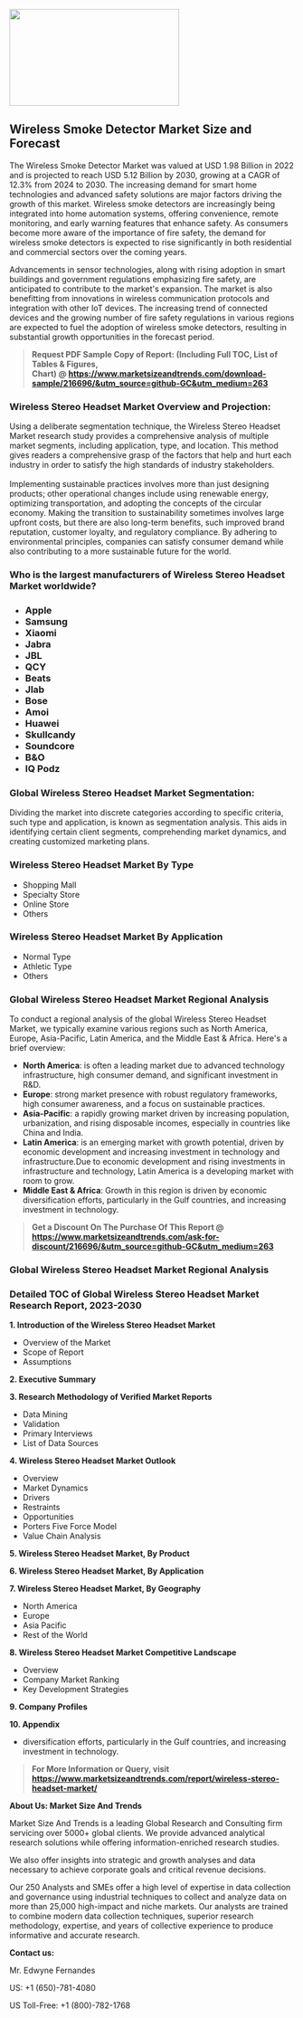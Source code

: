 <p><img class="alignnone size-medium wp-image-20088" src="https://ffe5etoiles.com/wp-content/uploads/2024/12/MST1-300x171.png" alt="" width="300" height="171" /></p><h2>Wireless Smoke Detector Market Size and Forecast</h2><p>The Wireless Smoke Detector Market was valued at USD 1.98 Billion in 2022 and is projected to reach USD 5.12 Billion by 2030, growing at a CAGR of 12.3% from 2024 to 2030. The increasing demand for smart home technologies and advanced safety solutions are major factors driving the growth of this market. Wireless smoke detectors are increasingly being integrated into home automation systems, offering convenience, remote monitoring, and early warning features that enhance safety. As consumers become more aware of the importance of fire safety, the demand for wireless smoke detectors is expected to rise significantly in both residential and commercial sectors over the coming years.</p><p>Advancements in sensor technologies, along with rising adoption in smart buildings and government regulations emphasizing fire safety, are anticipated to contribute to the market's expansion. The market is also benefitting from innovations in wireless communication protocols and integration with other IoT devices. The increasing trend of connected devices and the growing number of fire safety regulations in various regions are expected to fuel the adoption of wireless smoke detectors, resulting in substantial growth opportunities in the forecast period.</p></p><blockquote id="" class=""><strong>Request PDF Sample Copy of Report: (Including Full TOC, List of Tables &amp; Figures, Chart)&nbsp;@&nbsp;<strong><a href="https://www.marketsizeandtrends.com/download-sample/216696/&utm_source=github-GC&utm_medium=263" target="_blank">https://www.marketsizeandtrends.com/download-sample/216696/&utm_source=github-GC&utm_medium=263</a></strong></strong></blockquote><h3 id="" class="">Wireless Stereo Headset Market&nbsp;Overview and Projection:</h3><p id="" class="">Using a deliberate segmentation technique, the Wireless Stereo Headset Market research study provides a comprehensive analysis of multiple market segments, including application, type, and location. This method gives readers a comprehensive grasp of the factors that help and hurt each industry in order to satisfy the high standards of industry stakeholders. <br /> <br />Implementing sustainable practices involves more than just designing products; other operational changes include using renewable energy, optimizing transportation, and adopting the concepts of the circular economy. Making the transition to sustainability sometimes involves large upfront costs, but there are also long-term benefits, such improved brand reputation, customer loyalty, and regulatory compliance. By adhering to environmental principles, companies can satisfy consumer demand while also contributing to a more sustainable future for the world.</p><h3 id="" class="">Who is the largest manufacturers of&nbsp;Wireless Stereo Headset Market worldwide?</h3><h3 class=""><p><ul><li>Apple </li><li> Samsung </li><li> Xiaomi </li><li> Jabra </li><li> JBL </li><li> QCY </li><li> Beats </li><li> Jlab </li><li> Bose </li><li> Amoi </li><li> Huawei </li><li> Skullcandy </li><li> Soundcore </li><li> B&O </li><li> IQ Podz</li></ul></p></h3><h3 id="" class="">Global&nbsp;Wireless Stereo Headset Market Segmentation:</h3><p id="" class="">Dividing the market into discrete categories according to specific criteria, such type and application, is known as segmentation analysis. This aids in identifying certain client segments, comprehending market dynamics, and creating customized marketing plans.</p><h3 id="" class="">Wireless Stereo Headset Market&nbsp;By Type</h3><p><p><ul><li>Shopping Mall</li><li> Specialty Store</li><li> Online Store</li><li> Others</p></li></ul></p></p><h3 id="" class="">Wireless Stereo Headset Market&nbsp;By Application</h3><p class=""><p><ul><li>Normal Type</li><li> Athletic Type</li><li> Others</li></ul></p></p><h3 id="" class="">Global Wireless Stereo Headset Market Regional Analysis</h3><p id="" class="">To conduct a regional analysis of the global Wireless Stereo Headset Market, we typically examine various regions such as North America, Europe, Asia-Pacific, Latin America, and the Middle East &amp; Africa. Here's a brief overview:</p><ul><li><strong>North America</strong>: is often a leading market due to advanced technology infrastructure, high consumer demand, and significant investment in R&amp;D.</li><li><strong>Europe</strong>: strong market presence with robust regulatory frameworks, high consumer awareness, and a focus on sustainable practices.</li><li><strong>Asia-Pacific</strong>: a rapidly growing market driven by increasing population, urbanization, and rising disposable incomes, especially in countries like China and India.</li><li><strong>Latin America</strong>: is an emerging market with growth potential, driven by economic development and increasing investment in technology and infrastructure.Due to economic development and rising investments in infrastructure and technology, Latin America is a developing market with room to grow.</li><li><strong>Middle East &amp; Africa</strong>: Growth in this region is driven by economic diversification efforts, particularly in the Gulf countries, and increasing investment in technology.</li></ul><blockquote id="" class=""><strong>Get a Discount On The Purchase Of This Report @ <strong><a href="https://www.marketsizeandtrends.com/ask-for-discount/216696/&utm_source=github-GC&utm_medium=263" target="_blank">https://www.marketsizeandtrends.com/ask-for-discount/216696/&utm_source=github-GC&utm_medium=263</a></strong></strong></blockquote><h3 id="" class="">Global Wireless Stereo Headset Market Regional Analysis</h3><h3 id="" class="">Detailed TOC of Global Wireless Stereo Headset Market Research Report, 2023-2030</h3><p id="" class=""><strong>1. Introduction of the Wireless Stereo Headset Market</strong></p><ul><li>Overview of the Market</li><li>Scope of Report</li><li>Assumptions</li></ul><p id="" class=""><strong>2. Executive Summary</strong></p><p id="" class=""><strong>3. Research Methodology of Verified Market Reports</strong></p><ul><li>Data Mining</li><li>Validation</li><li>Primary Interviews</li><li>List of Data Sources</li></ul><p id="" class=""><strong>4. Wireless Stereo Headset Market Outlook</strong></p><ul><li>Overview</li><li>Market Dynamics</li><li>Drivers</li><li>Restraints</li><li>Opportunities</li><li>Porters Five Force Model</li><li>Value Chain Analysis</li></ul><p id="" class=""><strong>5. Wireless Stereo Headset Market, By Product</strong></p><p id="" class=""><strong>6. Wireless Stereo Headset Market, By Application</strong></p><p id="" class=""><strong>7. Wireless Stereo Headset Market, By Geography</strong></p><ul><li>North America</li><li>Europe</li><li>Asia Pacific</li><li>Rest of the World</li></ul><p id="" class=""><strong>8. Wireless Stereo Headset Market Competitive Landscape</strong></p><ul><li>Overview</li><li>Company Market Ranking</li><li>Key Development Strategies</li></ul><p id="" class=""><strong>9. Company Profiles</strong></p><p id="" class=""><strong>10. Appendix</strong></p><ul><li>diversification efforts, particularly in the Gulf countries, and increasing investment in technology.</li></ul><blockquote id="" class=""><strong>For More Information or Query, visit <strong><strong><a href="https://www.marketsizeandtrends.com/report/wireless-stereo-headset-market/" target="_blank">https://www.marketsizeandtrends.com/report/wireless-stereo-headset-market/</a></strong></strong></strong></blockquote><p id="" class=""><strong>About Us: Market Size And Trends</strong></p><p id="" class="">Market Size And Trends is a leading Global Research and Consulting firm servicing over 5000+ global clients. We provide advanced analytical research solutions while offering information-enriched research studies.</p><p id="" class="">We also offer insights into strategic and growth analyses and data necessary to achieve corporate goals and critical revenue decisions.</p><p id="" class="">Our 250 Analysts and SMEs offer a high level of expertise in data collection and governance using industrial techniques to collect and analyze data on more than 25,000 high-impact and niche markets. Our analysts are trained to combine modern data collection techniques, superior research methodology, expertise, and years of collective experience to produce informative and accurate research.</p><p id="" class=""><strong>Contact us:</strong></p><p id="" class="">Mr. Edwyne Fernandes</p><p id="" class="">US: +1 (650)-781-4080</p><p id="" class="">US Toll-Free: +1 (800)-782-1768</p>

